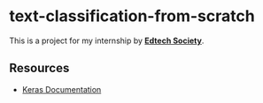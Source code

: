 # text-classification-from-scratch
This is a project for my internship by [**Edtech Society**](etsociety.org/).

## Resources
- [Keras Documentation](keras.io/examples/nlp/text_classification_from_scratch/)
